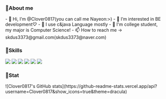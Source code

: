 <h3>💪About me</h3>
- 👋 Hi, I’m @Clover0817(you can call me Nayeon:>) 
- 👀 I’m interested in BE development♡ 
- 🌱 I use c&java Language mostly
- 💞️ I'm college student, my major is Computer Science!
- 📫 How to reach me -> skdus3373@gmail.com(skdus3373@naver.com)

<h3>💪Skills</h3>
<img src="https://img.shields.io/badge/C-A8B9CC?style=flat-square&logo=C&logoColor=white"/>
<img src="https://img.shields.io/badge/JAVA-4B4B77?style=flat-square&logo=JAVA&logoColor=white"/>
<img src="https://img.shields.io/badge/Python-3776AB?style=flat-square&logo=Python&logoColor=white"/>
<img src="https://img.shields.io/badge/HTML5-E34F26?style=flat-square&logo=HTML5&logoColor=white"/>
<img src="https://img.shields.io/badge/CSS3-1572B6?style=flat-square&logo=CSS3&logoColor=white"/>
<img src="https://img.shields.io/badge/JavaScript-F7DF1E?style=flat-square&logo=JavaScript&logoColor=white"/>

<h3>💪Stat</h3>
![Clover0817's GitHub stats](https://github-readme-stats.vercel.app/api?username=Clover0817&show_icons=true&theme=dracula)
